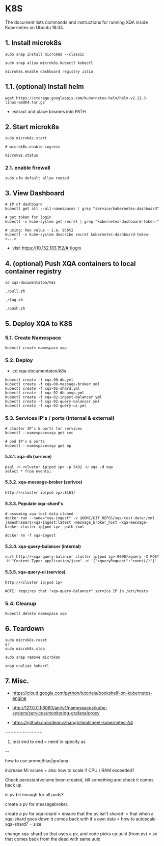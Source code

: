 # K8S
The document lists commands and instructions for running XQA inside Kubernetes on Ubuntu 18.04.

## 1. Install microk8s
```
sudo snap install microk8s --classic

sudo snap alias microk8s.kubectl kubectl

microk8s.enable dashboard registry istio
```

## 1.1. (optional) Install helm
```
wget https://storage.googleapis.com/kubernetes-helm/helm-v2.12.3-linux-amd64.tar.gz
```
* extract and place binaries into PATH

## 2. Start microk8s
```
sudo microk8s.start

# microk8s.enable ingress

microk8s.status
```

### 2.1. enable firewall
```
sudo ufw default allow routed
```

## 3. View Dashboard
```
# IP of dashboard
kubectl get all --all-namespaces | grep "service/kubernetes-dashboard"

# get token for login
kubectl -n kube-system get secret | grep "kubernetes-dashboard-token-"

# using: hex value - i.e. 95bt2
kubectl -n kube-system describe secret kubernetes-dashboard-token-<...>
```
* visit https://10.152.183.152/#!/login

## 4. (optional) Push XQA containers to local container registry
```
cd xqa-documentaton/k8s

./pull.sh

./tag.sh

./push.sh
```

## 5. Deploy XQA to K8S
### 5.1. Create Namespace
```
kubectl create namespace xqa
```

### 5.2. Deploy
* cd xqa-documentaton/k8s

```
kubectl create -f xqa-00-db.yml
kubectl create -f xqa-00-message-broker.yml
kubectl create -f xqa-01-shard.yml
kubectl create -f xqa-02-db-amqp.yml
kubectl create -f xqa-02-ingest-balancer.yml
kubectl create -f xqa-02-query-balancer.yml
kubectl create -f xqa-02-query-ui.yml

```

### 5.3. Services IP's / ports (internal & external)
```
# cluster IP's & ports for services
kubectl --namespace=xqa get svc

# pod IP's & ports
kubectl --namespace=xqa get ep
```

#### 5.3.1. xqa-db (serivce)
```
psql -h <cluster ip|pod ip> -p 5432 -U xqa -d xqa
select * from events;
```

#### 5.3.2. xqa-message-broker (serivce)
```
http://<cluster ip|pod ip>:8161/
```

#### 5.3.3. Populate xqa-shard's
```
# assuming xqa-test-data cloned
docker run --name="xqa-ingest" -v $HOME/GIT_REPOS/xqa-test-data:/xml jameshnsears/xqa-ingest:latest -message_broker_host <xqa-message-broker cluster ip|pod ip> -path /xml

docker rm -f xqa-ingest
```

#### 5.3.4. xqa-query-balancer (internal)
```
curl http://<xqa-query-balancer cluster ip|pod ip>:9090/xquery -X POST -H "Content-Type: application/json" -d '{"xqueryRequest":"count(/)"}'
```
#### 5.3.5. xqa-query-ui (service)
```
http://<cluster ip|pod ip>

NOTE: requires that "xqa-query-balancer" service IP in /etc/hosts
```

### 5.4. Cleanup
```
kubectl delete namespace xqa
```

## 6. Teardown
```
sudo microk8s.reset
or
sudo microk8s.stop

sudo snap remove microk8s

snap unalias kubectl
```

## 7. Misc.
* https://cloud.google.com/python/tutorials/bookshelf-on-kubernetes-engine

* http://127.0.0.1:8080/api/v1/namespaces/kube-system/services/monitoring-grafana/proxy

* https://github.com/dennyzhang/cheatsheet-kubernetes-A4

=============

1. test end to end
= need to specify as 

--

how to use promethias|grafana

increase Mi values + also how to scale if CPU / RAM exceeded?

Check persistantvolume been created, kill something and check it comes back up

is pv bit enough for all pods?

create a pv for messagebroker.

create a pv for xqa-shard
= ensure that the pv isn't shared!
    = that when a xqa-shard goes down it comes back with it's own data
= how to autoscale xqa-shard?
    = size

change xqa-shard so that uses a pv, and code picks up uuid (from pv) 
= so that comes back from the dead with same uuid
